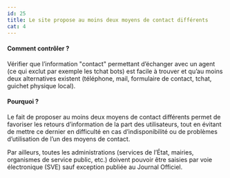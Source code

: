 ```yaml
---
id: 25
title: Le site propose au moins deux moyens de contact différents
cat: 4
---
```


#### Comment contrôler ?

Vérifier que l’information "contact" permettant d’échanger avec un agent (ce qui exclut par exemple les tchat bots) est facile à trouver et qu’au moins deux alternatives existent (téléphone, mail, formulaire de contact, tchat, guichet physique local).

#### Pourquoi ?

Le fait de proposer au moins deux moyens de contact différents permet de favoriser les retours d’information de la part des utilisateurs, tout en évitant de mettre ce dernier en difficulté en cas d’indisponibilité ou de problèmes d’utilisation de l’un des moyens de contact.

Par ailleurs, toutes les administrations (services de l’État, mairies, organismes de service public, etc.) doivent pouvoir être saisies par voie électronique (SVE) sauf exception publiée au Journal Officiel.
